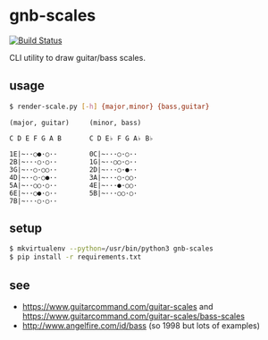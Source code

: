 # gnb-scales

[![Build Status](https://travis-ci.org/oleksmarkh/gnb-scales.svg)](https://travis-ci.org/oleksmarkh/gnb-scales)

CLI utility to draw guitar/bass scales.

## usage

```bash
$ render-scale.py [-h] {major,minor} {bass,guitar}
```

```
(major, guitar)     (minor, bass)

C D E F G A B       C D E♭ F G A♭ B♭

1E|~··○●·○··        0C|~···○·○··
2B|~···○·○··        1G|~··○○·○··
3G|~··○·○○··        2D|~···○·●··
4D|~··○·○●··        3A|~···○·○○·
5A|~··○○·○··        4E|~···●·○○·
6E|~··○●·○··        5B|~···○○·○·
7B|~···○·○··
```

## setup

```bash
$ mkvirtualenv --python=/usr/bin/python3 gnb-scales
$ pip install -r requirements.txt
```

## see

* https://www.guitarcommand.com/guitar-scales and https://www.guitarcommand.com/guitar-scales/bass-scales
* http://www.angelfire.com/id/bass (so 1998 but lots of examples)
